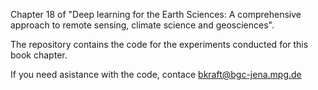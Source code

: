 Chapter 18 of "Deep learning for the Earth Sciences: A comprehensive approach to remote sensing, climate science and geosciences".

The repository contains the code for the experiments conducted for this book chapter.

If you need asistance with the code, contace bkraft@bgc-jena.mpg.de
